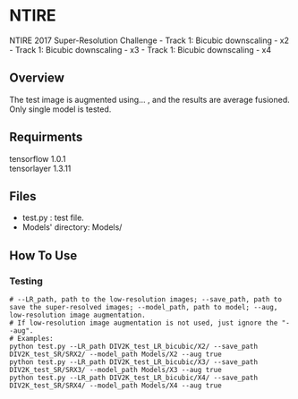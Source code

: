 # NTIRE
NTIRE 2017 Super-Resolution Challenge - Track 1: Bicubic downscaling - x2 - Track 1: Bicubic downscaling - x3 - Track 1: Bicubic downscaling - x4

## Overview
The test image is augmented using... , and the results are average fusioned. Only single model is tested.

## Requirments
tensorflow 1.0.1   
tensorlayer 1.3.11

## Files
- test.py : test file.
- Models' directory: Models/

## How To Use

### Testing
```shell
# --LR_path, path to the low-resolution images; --save_path, path to save the super-resolved images; --model_path, path to model; --aug, low-resolution image augmentation.
# If low-resolution image augmentation is not used, just ignore the "--aug".
# Examples:
python test.py --LR_path DIV2K_test_LR_bicubic/X2/ --save_path DIV2K_test_SR/SRX2/ --model_path Models/X2 --aug true
python test.py --LR_path DIV2K_test_LR_bicubic/X3/ --save_path DIV2K_test_SR/SRX3/ --model_path Models/X3 --aug true
python test.py --LR_path DIV2K_test_LR_bicubic/X4/ --save_path DIV2K_test_SR/SRX4/ --model_path Models/X4 --aug true
```

